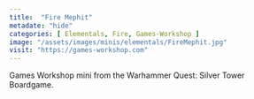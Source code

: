 ```yaml
---
title:  "Fire Mephit"
metadate: "hide"
categories: [ Elementals, Fire, Games-Workshop ]
image: "/assets/images/minis/elementals/FireMephit.jpg"
visit: "https://games-workshop.com"
---
```

Games Workshop mini from the Warhammer Quest: Silver Tower Boardgame.